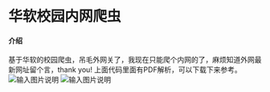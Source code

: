 # 华软校园内网爬虫

#### 介绍
基于华软的校园爬虫，吊毛外网关了，我现在只能爬个内网的了，麻烦知道外网最新网址留个言，thank you!
上面代码里面有PDF解析，可以下载下来参考。
![输入图片说明](https://images.gitee.com/uploads/images/2020/1214/005001_21625c8d_5688172.png "屏幕截图.png")
![输入图片说明](https://images.gitee.com/uploads/images/2020/1214/005120_56d73120_5688172.png "屏幕截图.png")